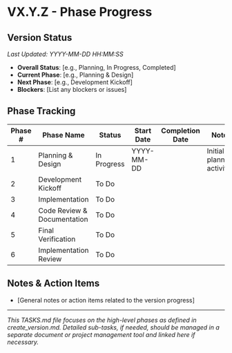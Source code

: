 # VX.Y.Z - Phase Progress

## Version Status
*Last Updated: YYYY-MM-DD HH:MM:SS*
- **Overall Status**: [e.g., Planning, In Progress, Completed]
- **Current Phase**: [e.g., Planning & Design]
- **Next Phase**: [e.g., Development Kickoff]
- **Blockers**: [List any blockers or issues]

## Phase Tracking
| Phase # | Phase Name                 | Status      | Start Date | Completion Date | Notes                       |
|---------|----------------------------|-------------|------------|-----------------|-----------------------------|
| 1       | Planning & Design          | In Progress | YYYY-MM-DD |                 | Initial planning activities |
| 2       | Development Kickoff        | To Do       |            |                 |                             |
| 3       | Implementation             | To Do       |            |                 |                             |
| 4       | Code Review & Documentation| To Do       |            |                 |                             |
| 5       | Final Verification         | To Do       |            |                 |                             |
| 6       | Implementation Review      | To Do       |            |                 |                             |

## Notes & Action Items
- [General notes or action items related to the version progress]

---
*This TASKS.md file focuses on the high-level phases as defined in create_version.md. Detailed sub-tasks, if needed, should be managed in a separate document or project management tool and linked here if necessary.*
